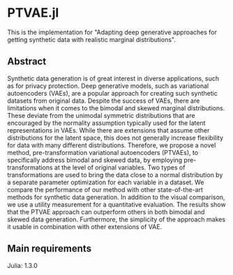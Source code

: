 # PTVAE.jl

This is the implementation for "Adapting deep generative approaches for getting synthetic data with realistic marginal distributions".

## Abstract

Synthetic data generation is of great interest in diverse applications, such as for privacy protection. Deep generative models, such as variational autoencoders (VAEs), are a popular approach for creating such synthetic datasets from original data. Despite the success of VAEs, there are limitations when it comes to the bimodal and skewed marginal distributions. These deviate from the unimodal symmetric distributions that are encouraged by the normality assumption typically used for the latent representations in VAEs. While there are extensions that assume other distributions for the latent space, this does not generally increase flexibility for data with many different distributions. Therefore, we propose a novel method, pre-transformation variational autoencoders (PTVAEs), to specifically address bimodal and skewed data, by employing pre-transformations at the level of original variables. Two types of transformations are used to bring the data close to a normal distribution by a separate parameter optimization for each variable in a dataset. We compare the performance of our method with other state-of-the-art methods for synthetic data generation. In addition to the visual comparison, we use a utility measurement for a quantitative evaluation. The results show that the PTVAE approach can outperform others in both bimodal and skewed data generation. Furthermore, the simplicity of the approach makes it usable in combination with other extensions of VAE.

## Main requirements

Julia: 1.3.0

